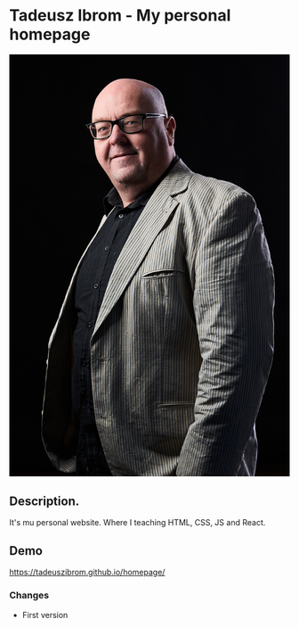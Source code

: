 # Tadeusz Ibrom - My personal homepage
![Tadeusz Ibrom](images/016.jpg)
## Description.
It's mu personal website. Where I teaching HTML, CSS, JS and React.
## Demo 
https://tadeuszibrom.github.io/homepage/

### Changes
- First version